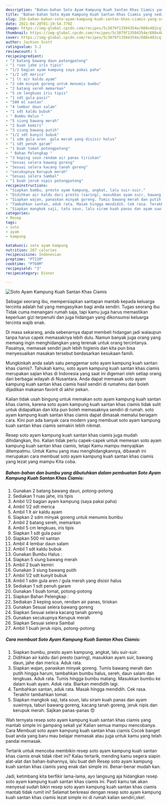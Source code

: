 ```yaml
---
description: "Bahan-bahan Soto Ayam Kampung Kuah Santan Khas Ciamis yang sedap dan Mudah Dibuat"
title: "Bahan-bahan Soto Ayam Kampung Kuah Santan Khas Ciamis yang sedap dan Mudah Dibuat"
slug: 256-bahan-bahan-soto-ayam-kampung-kuah-santan-khas-ciamis-yang-sedap-dan-mudah-dibuat
date: 2021-04-20T01:19:54.779Z
image: https://img-global.cpcdn.com/recipes/5c3079f13504354e/680x482cq70/soto-ayam-kampung-kuah-santan-khas-ciamis-foto-resep-utama.jpg
thumbnail: https://img-global.cpcdn.com/recipes/5c3079f13504354e/680x482cq70/soto-ayam-kampung-kuah-santan-khas-ciamis-foto-resep-utama.jpg
cover: https://img-global.cpcdn.com/recipes/5c3079f13504354e/680x482cq70/soto-ayam-kampung-kuah-santan-khas-ciamis-foto-resep-utama.jpg
author: Jackson Scott
ratingvalue: 3.2
reviewcount: 5
recipeingredient:
- "2 batang bawang daun potongpotong"
- "1 ruas jahe iris tipis"
- "1/2 bagian ayam kampung saya pakai paha"
- "1/2 sdt merica"
- "1 lt air kaldu ayam"
- "2 sdm minyak goreng untuk menumis bumbu"
- "2 batang sereh memarkan"
- "5 cm lengkuas iris tipis"
- "1 sdt gula pasir"
- "500 ml santan"
- "4 lembar daun salam"
- "1 sdt kaldu bubuk"
- " Bumbu Halus "
- "5 siung bawang merah"
- "2 buah kemiri"
- "3 siung bawang putih"
- "1/2 sdt kunyit bubuk"
- "1 sdm gula aren  gula merah yang disisir halus"
- "1 sdt penuh garam"
- "1 buah tomat potongpotong"
- " Bahan Pelengkap "
- "3 keping soun rendam air panas tiriskan"
- "Sesuai selera bawang goreng"
- "Sesuai selera kacang tanah goreng"
- "secukupnya Kerupuk merah"
- "Sesuai selera Sambal"
- "1 buah jeruk nipis potongpotong"
recipeinstructions:
- "Siapkan bumbu, presto ayam kampung, angkat, lalu suir-suir."
- "Didihkan air kaldu dari presto (saring), masukkan ayam suir, bawang daun, jahe dan merica. Aduk rata."
- "Siapkan wajan, panaskan minyak goreng. Tumis bawang merah dan putih hingga harum, tambahkan bumbu halus, sereh, daun salam dan lengkuas. Aduk rata. Tumis hingga bumbu matang. Masukkan bumbu ke dalam kuah ayam. Aduk rata. Biarkan mendidih lagi."
- "Tambahkan santan, aduk rata. Masak hingga mendidih. Cek rasa. Terakhir tambahkan tomat."
- "Siapkan mangkok saji, tata soun, lalu siram kuah panas dan ayam suwirnya, taburi bawang goreng, kacang tanah goreng, jeruk nipis dan kerupuk merah. Sajikan panas-panas 😍"
categories:
- Resep
tags:
- soto
- ayam
- kampung

katakunci: soto ayam kampung 
nutrition: 267 calories
recipecuisine: Indonesian
preptime: "PT21M"
cooktime: "PT60M"
recipeyield: "3"
recipecategory: Dinner

---
```



![Soto Ayam Kampung Kuah Santan Khas Ciamis](https://img-global.cpcdn.com/recipes/5c3079f13504354e/680x482cq70/soto-ayam-kampung-kuah-santan-khas-ciamis-foto-resep-utama.jpg)

Sebagai seorang ibu, mempersiapkan santapan mantab kepada keluarga tercinta adalah hal yang mengasyikan bagi anda sendiri. Tugas seorang ibu Tidak cuma menangani rumah saja, tapi kamu juga harus memastikan keperluan gizi terpenuhi dan juga hidangan yang dikonsumsi keluarga tercinta wajib enak.

Di masa  sekarang, anda sebenarnya dapat membeli hidangan jadi walaupun tanpa harus capek memasaknya lebih dulu. Namun banyak juga orang yang memang ingin menghidangkan yang terenak untuk orang tercintanya. Pasalnya, memasak sendiri jauh lebih higienis dan kita pun bisa menyesuaikan masakan tersebut berdasarkan kesukaan famili. 



Mungkinkah anda salah satu penggemar soto ayam kampung kuah santan khas ciamis?. Tahukah kamu, soto ayam kampung kuah santan khas ciamis merupakan sajian khas di Indonesia yang saat ini digemari oleh setiap orang dari berbagai wilayah di Nusantara. Anda dapat memasak soto ayam kampung kuah santan khas ciamis hasil sendiri di rumahmu dan boleh dijadikan makanan favorit di akhir pekan.

Kalian tidak usah bingung untuk memakan soto ayam kampung kuah santan khas ciamis, karena soto ayam kampung kuah santan khas ciamis tidak sulit untuk didapatkan dan kita pun boleh memasaknya sendiri di rumah. soto ayam kampung kuah santan khas ciamis dapat dimasak memalui beragam cara. Kini pun ada banyak cara modern yang membuat soto ayam kampung kuah santan khas ciamis semakin lebih nikmat.

Resep soto ayam kampung kuah santan khas ciamis juga mudah dihidangkan, lho. Kalian tidak perlu capek-capek untuk memesan soto ayam kampung kuah santan khas ciamis, tetapi Kamu mampu menyajikan ditempatmu. Untuk Kamu yang mau menghidangkannya, dibawah ini merupakan cara membuat soto ayam kampung kuah santan khas ciamis yang lezat yang mampu Kita coba.

<!--inarticleads1-->

##### Bahan-bahan dan bumbu yang dibutuhkan dalam pembuatan Soto Ayam Kampung Kuah Santan Khas Ciamis:

1. Gunakan 2 batang bawang daun, potong-potong
1. Sediakan 1 ruas jahe, iris tipis
1. Ambil 1/2 bagian ayam kampung (saya pakai paha)
1. Ambil 1/2 sdt merica
1. Ambil 1 lt air kaldu ayam
1. Siapkan 2 sdm minyak goreng untuk menumis bumbu
1. Ambil 2 batang sereh, memarkan
1. Ambil 5 cm lengkuas, iris tipis
1. Siapkan 1 sdt gula pasir
1. Siapkan 500 ml santan
1. Ambil 4 lembar daun salam
1. Ambil 1 sdt kaldu bubuk
1. Gunakan  Bumbu Halus :
1. Siapkan 5 siung bawang merah
1. Ambil 2 buah kemiri
1. Gunakan 3 siung bawang putih
1. Ambil 1/2 sdt kunyit bubuk
1. Ambil 1 sdm gula aren / gula merah yang disisir halus
1. Sediakan 1 sdt penuh garam
1. Gunakan 1 buah tomat, potong-potong
1. Siapkan  Bahan Pelengkap :
1. Sediakan 3 keping soun, rendam air panas, tiriskan
1. Gunakan Sesuai selera bawang goreng
1. Siapkan Sesuai selera kacang tanah goreng
1. Gunakan secukupnya Kerupuk merah
1. Siapkan Sesuai selera Sambal
1. Ambil 1 buah jeruk nipis, potong-potong




<!--inarticleads2-->

##### Cara membuat Soto Ayam Kampung Kuah Santan Khas Ciamis:

1. Siapkan bumbu, presto ayam kampung, angkat, lalu suir-suir.
1. Didihkan air kaldu dari presto (saring), masukkan ayam suir, bawang daun, jahe dan merica. Aduk rata.
1. Siapkan wajan, panaskan minyak goreng. Tumis bawang merah dan putih hingga harum, tambahkan bumbu halus, sereh, daun salam dan lengkuas. Aduk rata. Tumis hingga bumbu matang. Masukkan bumbu ke dalam kuah ayam. Aduk rata. Biarkan mendidih lagi.
1. Tambahkan santan, aduk rata. Masak hingga mendidih. Cek rasa. Terakhir tambahkan tomat.
1. Siapkan mangkok saji, tata soun, lalu siram kuah panas dan ayam suwirnya, taburi bawang goreng, kacang tanah goreng, jeruk nipis dan kerupuk merah. Sajikan panas-panas 😍




Wah ternyata resep soto ayam kampung kuah santan khas ciamis yang mantab simple ini gampang sekali ya! Kalian semua mampu mencobanya. Cara Membuat soto ayam kampung kuah santan khas ciamis Cocok banget buat anda yang baru mau belajar memasak atau juga untuk kamu yang telah pandai memasak.

Tertarik untuk mencoba membikin resep soto ayam kampung kuah santan khas ciamis enak tidak ribet ini? Kalau tertarik, mending kamu segera siapin alat-alat dan bahan-bahannya, lalu buat deh Resep soto ayam kampung kuah santan khas ciamis yang enak dan simple ini. Benar-benar mudah kan. 

Jadi, ketimbang kita berfikir lama-lama, ayo langsung aja hidangkan resep soto ayam kampung kuah santan khas ciamis ini. Pasti kamu tak akan menyesal sudah bikin resep soto ayam kampung kuah santan khas ciamis mantab tidak rumit ini! Selamat berkreasi dengan resep soto ayam kampung kuah santan khas ciamis lezat simple ini di rumah kalian sendiri,oke!.

